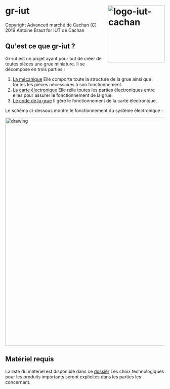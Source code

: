 # gr-iut <img src="http://www.iut-cachan.u-psud.fr/skins/newcachan/resources/img/xLogo-UPSud-Saclay_horizontal_IUT-CACHAN.jpg.pagespeed.ic.cqHiSmvYr4.jpg" alt="logo-iut-cachan" width="180" align="right" />

Copyright Advanced marché de Cachan (C) 2019 Antoine Braut for IUT de Cachan 

## Qu'est ce que gr-iut ? ##

Gr-iut est un projet ayant pour but de créer de toutes pièces une grue miniature. Il se décompose en trois parties :

1. [La mécanique](https://github.com/Brautantoine/projet_du_chemar/tree/master/serveur/commandServeur)
	Elle comporte toute la structure de la grue ainsi que toutes les pièces nécessaires à son fonctionnement.
2. [La carte électronique](https://github.com/Brautantoine/projet_du_chemar/tree/master/Tablette)
	Elle relie toutes les parties électroniques entre elles pour assurer le fonctionnement de la grue.
3. [Le code de la grue](https://github.com/Brautantoine/projet_du_chemar/tree/master/Bracelet/)
	Il gère le fonctionnement de la carte électronique.

Le schéma ci-dessous montre le fonctionnement du système électronique :

<img src="https://github.com/Brautantoine/projet_du_chemar/blob/master/gestionDeProjet/Schema/Synoptique/SynoptiqueV1.png"  alt="drawing" width="720"/>

## Matériel requis ##

La liste du matériel est disponible dans ce [dossier](https://github.com/Brautantoine/projet_du_chemar/tree/master/productTable)
Les choix technologiques pour les produits importants seront explicités dans les parties les concernant.
